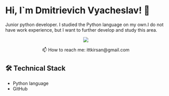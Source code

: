 # Hi, I`m Dmitrievich Vyacheslav! 👋

Junior python developer. I studied the Python language on my own.I do not have work experience, but I want to further develop and study this area.
<p align='center'>
   <a href="www.linkedin.com/in/DmitrievichVyacheslav">
       <img src="https://img.shields.io/badge/LinkedIn-0077B5?style=for-the-badge&logo=linkedin&logoColor=white"/></a>
</p>
<p align='center'>
   📫 How to reach me: ittkirsan@gmail.com
</p>

## 🛠 Technical Stack
*   Python language
*   GitHub
<!--
**ittkirsan/ittkirsan** is a ✨ _special_ ✨ repository because its `README.md` (this file) appears on your GitHub profile.

Here are some ideas to get you started:

- 🔭 I’m currently working on ...
- 🌱 I’m currently learning ...
- 👯 I’m looking to collaborate on ...
- 🤔 I’m looking for help with ...
- 💬 Ask me about ...
- 📫 How to reach me: ...
- 😄 Pronouns: ...
- ⚡ Fun fact: ...
-->
